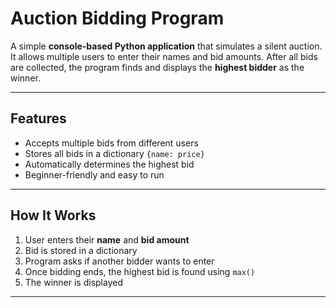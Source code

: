 # Auction Bidding Program

A simple **console-based Python application** that simulates a silent auction. It allows multiple users to enter their names and bid amounts. After all bids are collected, the program finds and displays the **highest bidder** as the winner.

---

## Features

- Accepts multiple bids from different users
- Stores all bids in a dictionary `{name: price}`
- Automatically determines the highest bid
- Beginner-friendly and easy to run

---

## How It Works

1. User enters their **name** and **bid amount**
2. Bid is stored in a dictionary
3. Program asks if another bidder wants to enter
4. Once bidding ends, the highest bid is found using `max()`
5. The winner is displayed

---


